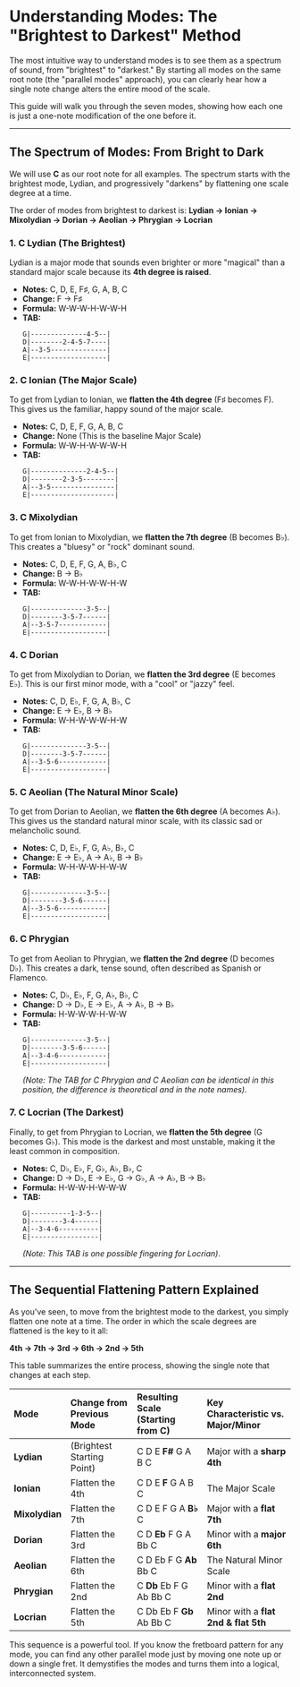 # Understanding Modes: The "Brightest to Darkest" Method

The most intuitive way to understand modes is to see them as a spectrum of sound, from "brightest" to "darkest." By starting all modes on the same root note (the "parallel modes" approach), you can clearly hear how a single note change alters the entire mood of the scale.

This guide will walk you through the seven modes, showing how each one is just a one-note modification of the one before it.

---

## The Spectrum of Modes: From Bright to Dark

We will use **C** as our root note for all examples. The spectrum starts with the brightest mode, Lydian, and progressively "darkens" by flattening one scale degree at a time.

The order of modes from brightest to darkest is:
**Lydian → Ionian → Mixolydian → Dorian → Aeolian → Phrygian → Locrian**

### 1. C Lydian (The Brightest)
Lydian is a major mode that sounds even brighter or more "magical" than a standard major scale because its **4th degree is raised**.

*   **Notes:** C, D, E, F♯, G, A, B, C
*   **Change:** F → F♯
*   **Formula:** W-W-W-H-W-W-H
*   **TAB:**
    ```tab
    G|--------------4-5--|
    D|--------2-4-5-7----|
    A|--3-5--------------|
    E|-------------------|
    ```

### 2. C Ionian (The Major Scale)
To get from Lydian to Ionian, we **flatten the 4th degree** (F♯ becomes F). This gives us the familiar, happy sound of the major scale.

*   **Notes:** C, D, E, F, G, A, B, C
*   **Change:** None (This is the baseline Major Scale)
*   **Formula:** W-W-H-W-W-W-H
*   **TAB:**
    ```tab
    G|--------------2-4-5--|
    D|--------2-3-5--------|
    A|--3-5----------------|
    E|---------------------|
    ```

### 3. C Mixolydian
To get from Ionian to Mixolydian, we **flatten the 7th degree** (B becomes B♭). This creates a "bluesy" or "rock" dominant sound.

*   **Notes:** C, D, E, F, G, A, B♭, C
*   **Change:** B → B♭
*   **Formula:** W-W-H-W-W-H-W
*   **TAB:**
    ```tab
    G|--------------3-5--|
    D|--------3-5-7------|
    A|--3-5-7------------|
    E|-------------------|
    ```

### 4. C Dorian
To get from Mixolydian to Dorian, we **flatten the 3rd degree** (E becomes E♭). This is our first minor mode, with a "cool" or "jazzy" feel.

*   **Notes:** C, D, E♭, F, G, A, B♭, C
*   **Change:** E → E♭, B → B♭
*   **Formula:** W-H-W-W-W-H-W
*   **TAB:**
    ```tab
    G|--------------3-5--|
    D|--------3-5-7------|
    A|--3-5-6------------|
    E|-------------------|
    ```

### 5. C Aeolian (The Natural Minor Scale)
To get from Dorian to Aeolian, we **flatten the 6th degree** (A becomes A♭). This gives us the standard natural minor scale, with its classic sad or melancholic sound.

*   **Notes:** C, D, E♭, F, G, A♭, B♭, C
*   **Change:** E → E♭, A → A♭, B → B♭
*   **Formula:** W-H-W-W-H-W-W
*   **TAB:**
    ```tab
    G|--------------3-5--|
    D|--------3-5-6------|
    A|--3-5-6------------|
    E|-------------------|
    ```

### 6. C Phrygian
To get from Aeolian to Phrygian, we **flatten the 2nd degree** (D becomes D♭). This creates a dark, tense sound, often described as Spanish or Flamenco.

*   **Notes:** C, D♭, E♭, F, G, A♭, B♭, C
*   **Change:** D → D♭, E → E♭, A → A♭, B → B♭
*   **Formula:** H-W-W-W-H-W-W
*   **TAB:**
    ```tab
    G|--------------3-5--|
    D|--------3-5-6------|
    A|--3-4-6------------|
    E|-------------------|
    ```
    *(Note: The TAB for C Phrygian and C Aeolian can be identical in this position, the difference is theoretical and in the note names).*

### 7. C Locrian (The Darkest)
Finally, to get from Phrygian to Locrian, we **flatten the 5th degree** (G becomes G♭). This mode is the darkest and most unstable, making it the least common in composition.

*   **Notes:** C, D♭, E♭, F, G♭, A♭, B♭, C
*   **Change:** D → D♭, E → E♭, G → G♭, A → A♭, B → B♭
*   **Formula:** H-W-W-H-W-W-W
*   **TAB:**
    ```tab
    G|----------1-3-5--|
    D|--------3-4------|
    A|--3-4-6----------|
    E|-----------------|
    ```
    *(Note: This TAB is one possible fingering for Locrian)*.

---

## The Sequential Flattening Pattern Explained

As you've seen, to move from the brightest mode to the darkest, you simply flatten one note at a time. The order in which the scale degrees are flattened is the key to it all:

**4th → 7th → 3rd → 6th → 2nd → 5th**

This table summarizes the entire process, showing the single note that changes at each step.

| Mode       | Change from Previous Mode | Resulting Scale (Starting from C) | Key Characteristic vs. Major/Minor |
| :--------- | :------------------------ | :-------------------------------- | :--------------------------------- |
| **Lydian** | (Brightest Starting Point)  | C D E **F#** G A B C                | Major with a **sharp 4th**         |
| **Ionian** | Flatten the 4th           | C D E **F** G A B C                 | The Major Scale                    |
| **Mixolydian**| Flatten the 7th           | C D E F G A **B♭** C                | Major with a **flat 7th**          |
| **Dorian** | Flatten the 3rd           | C D **Eb** F G A Bb C               | Minor with a **major 6th**         |
| **Aeolian**| Flatten the 6th           | C D Eb F G **Ab** Bb C              | The Natural Minor Scale            |
| **Phrygian**| Flatten the 2nd           | C **Db** Eb F G Ab Bb C             | Minor with a **flat 2nd**          |
| **Locrian**| Flatten the 5th           | C Db Eb F **Gb** Ab Bb C            | Minor with a **flat 2nd & flat 5th** |

This sequence is a powerful tool. If you know the fretboard pattern for any mode, you can find any other parallel mode just by moving one note up or down a single fret. It demystifies the modes and turns them into a logical, interconnected system.
